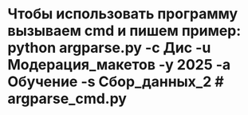 # Чтобы использовать программу вызываем cmd и пишем пример: python argparse.py -c Дис -u Модерация_макетов -y 2025 -a Обучение -s Сбор_данных_2 # argparse_cmd.py
